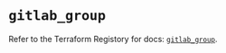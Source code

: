 # `gitlab_group`

Refer to the Terraform Registory for docs: [`gitlab_group`](https://registry.terraform.io/providers/gitlabhq/gitlab/16.6.0/docs/resources/group).
